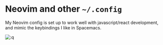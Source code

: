 # Neovim and other `~/.config`

My Neovim config is set up to work well with javascript/react development, and mimic the keybindings I like in Spacemacs.

![:q](https://i.imgur.com/pceqFyd.gif)
